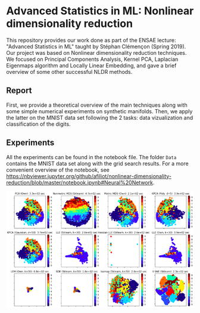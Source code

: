 # Advanced Statistics in ML: Nonlinear dimensionality reduction

This repository provides our work done as part of the ENSAE lecture: "Advanced Statistics in ML" taught by Stéphan Clémençon (Spring 2019). Our project was based on Nonlinear dimensionality reduction techniques. We focused on Principal Components Analysis, Kernel PCA, Laplacian Eigenmaps algorithm and Locally Linear Embedding, and gave a brief overview of some other successful NLDR methods. 


## Report

First, we provide a theoretical overview of the main techniques along with some simple numerical experiments on synthetic manifolds. Then, we apply the latter on the MNIST data set following the $2$ tasks: data vizualization and classification of the digits.

## Experiments

All the experiments can be found in the notebook file. The folder `Data` contains the MNIST data set along with the grid search results. For a more convenient overview of the notebook, see https://nbviewer.jupyter.org/github/afiliot/nonlinear-dimensionality-reduction/blob/master/notebook.ipynb#Neural%20Network. 


![2D projection of the MNIST data set](mnist_comp.png)